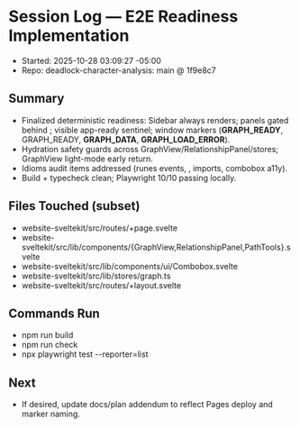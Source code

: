 # Session Log — E2E Readiness Implementation

- Started: 2025-10-28 03:09:27 -05:00
- Repo: deadlock-character-analysis: main @ 1f9e8c7

## Summary
- Finalized deterministic readiness: Sidebar always renders; panels gated behind ; visible app-ready sentinel; window markers (__GRAPH_READY__, GRAPH_READY, __GRAPH_DATA__, __GRAPH_LOAD_ERROR__).
- Hydration safety guards across GraphView/RelationshipPanel/stores; GraphView light-mode early return.
- Idioms audit items addressed (runes events, , imports, combobox a11y).
- Build + typecheck clean; Playwright 10/10 passing locally.

## Files Touched (subset)
- website-sveltekit/src/routes/+page.svelte
- website-sveltekit/src/lib/components/{GraphView,RelationshipPanel,PathTools}.svelte
- website-sveltekit/src/lib/components/ui/Combobox.svelte
- website-sveltekit/src/lib/stores/graph.ts
- website-sveltekit/src/routes/+layout.svelte

## Commands Run
- npm run build
- npm run check
- npx playwright test --reporter=list

## Next
- If desired, update docs/plan addendum to reflect Pages deploy and marker naming.
